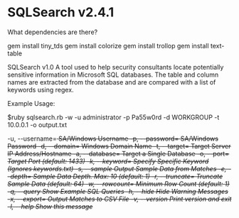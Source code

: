 # SQLSearch v2.4.1

What dependencies are there?

gem install tiny_tds
gem install colorize
gem install trollop
gem install text-table

SQLSearch v1.0
A tool used to help security consultants locate potentially
sensitive information in Microsoft SQL databases. The table and
column names are extracted from the database and are compared with
a list of keywords using regex.

Example Usage:

$ruby sqlsearch.rb -w -u administrator -p Pa55w0rd -d WORKGROUP -t 10.0.0.1 -o output.txt
   
  -u, --username=<s>    SA/Windows Username
  -p, --password=<s>    SA/Windows Password
  -d, --domain=<s>      Windows Domain Name
  -t, --target=<s>      Target Server IP Address/Hostname
  -a, --database=<s>    Target a Single Database
  -o, --port=<i>        Target Port (default: 1433)
  -k, --keyword=<s>     Specify Specific Keyword (Ignores keywords.txt)
  -s, --sample          Output Sample Data from Matches
  -e, --depth=<i>       Sample Data Depth. Max: 10 (default: 1)
  -r, --truncate=<i>    Truncate Sample Data (default: 64)
  -w, --rowcount=<i>    Minimum Row Count (default: 1)
  -q, --query           Show Example SQL Queries
  -h, --hide            Hide Warning Messages
  -x, --export=<s>      Output Matches to CSV File
  -v, --version         Print version and exit
  -l, --help            Show this message
